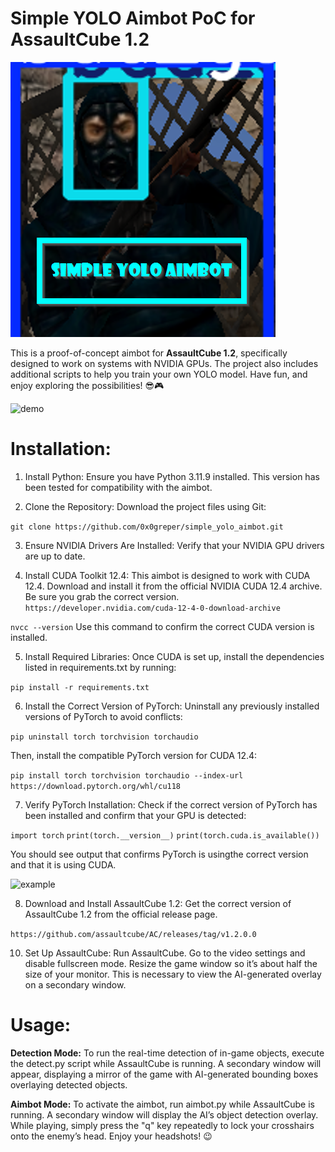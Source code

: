 # Simple YOLO Aimbot PoC for AssaultCube 1.2

![Logo](logo.png)

This is a proof-of-concept aimbot for **AssaultCube 1.2**, specifically designed to work on systems with NVIDIA GPUs. The project also includes additional scripts to help you train your own YOLO model. Have fun, and enjoy exploring the possibilities! 😎🎮

![demo](demo.gif)

# Installation:
1. Install Python:
Ensure you have Python 3.11.9 installed. This version has been tested for compatibility with the aimbot.

2. Clone the Repository:
Download the project files using Git:

```git clone https://github.com/0x0greper/simple_yolo_aimbot.git```

3. Ensure NVIDIA Drivers Are Installed:
Verify that your NVIDIA GPU drivers are up to date.

4. Install CUDA Toolkit 12.4:
This aimbot is designed to work with CUDA 12.4. Download and install it from the official NVIDIA CUDA 12.4 archive. Be sure you grab the correct version. ```https://developer.nvidia.com/cuda-12-4-0-download-archive```

```nvcc --version```
Use this command to confirm the correct CUDA version is installed.

5. Install Required Libraries:
Once CUDA is set up, install the dependencies listed in requirements.txt by running:

```pip install -r requirements.txt```

6. Install the Correct Version of PyTorch:
Uninstall any previously installed versions of PyTorch to avoid conflicts:

```pip uninstall torch torchvision torchaudio```

Then, install the compatible PyTorch version for CUDA 12.4:

```pip install torch torchvision torchaudio --index-url https://download.pytorch.org/whl/cu118```

7. Verify PyTorch Installation:
Check if the correct version of PyTorch has been installed and confirm that your GPU is detected:


```import torch```
```print(torch.__version__)```
```print(torch.cuda.is_available())```

You should see output that confirms PyTorch is usingthe correct version and that it is using CUDA.

![example](Capture1.PNG)

8. Download and Install AssaultCube 1.2:
Get the correct version of AssaultCube 1.2 from the official release page.

```https://github.com/assaultcube/AC/releases/tag/v1.2.0.0```

10. Set Up AssaultCube:
Run AssaultCube.
Go to the video settings and disable fullscreen mode.
Resize the game window so it’s about half the size of your monitor. This is necessary to view the AI-generated overlay on a secondary window.

# Usage:
**Detection Mode:**
To run the real-time detection of in-game objects, execute the detect.py script while AssaultCube is running. A secondary window will appear, displaying a mirror of the game with AI-generated bounding boxes overlaying detected objects.

**Aimbot Mode:**
To activate the aimbot, run aimbot.py while AssaultCube is running. A secondary window will display the AI’s object detection overlay. While playing, simply press the "q" key repeatedly to lock your crosshairs onto the enemy’s head. Enjoy your headshots! 😉

